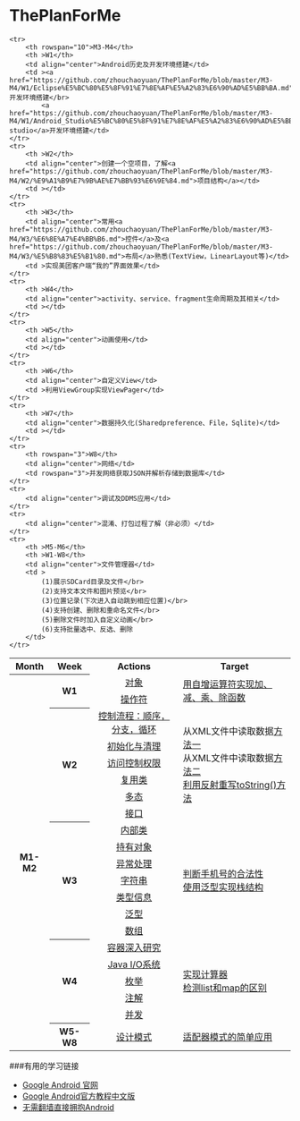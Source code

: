# ThePlanForMe

<table >
	<tr>
		<th>Month</th>
		<th>Week</th>
		<th>Actions</th>
		<th>Target</th>
	</tr>
	<tr>
		<th rowspan="21">M1-M2</th>
		<th rowspan="2">W1</th>
		<td align="center"><a href="https://github.com/zhouchaoyuan/ThePlanForMe/blob/master/M1-M2/W1/%E5%85%B3%E4%BA%8E%E5%AF%B9%E8%B1%A1.md">对象</a></td>
		<td rowspan="2"><a href="https://github.com/zhouchaoyuan/ThePlanForMe/blob/master/M1-M2/W1/MyOperation.java">用自增运算符实现加、减、乘、除函数</a></td>
	</tr>
	<tr>
		<td align="center"><a href="https://github.com/zhouchaoyuan/ThePlanForMe/blob/master/M1-M2/W1/%E6%93%8D%E4%BD%9C%E7%AC%A6.md">操作符</a></td>
	</tr>
	<tr>
		<th rowspan="6">W2</th>
		<td align="center"><a href="https://github.com/zhouchaoyuan/ThePlanForMe/blob/master/M1-M2/W2/%E9%A1%BA%E5%BA%8F%EF%BC%8C%E5%88%86%E6%94%AF%EF%BC%8C%E5%BE%AA%E7%8E%AF.md">控制流程：顺序，分支，循环</a></td>
		<td rowspan="6">从XML文件中读取数据<a href="https://github.com/zhouchaoyuan/ThePlanForMe/blob/master/M1-M2/W2/ReadDataFromXMLFile.java">方法一</a></br>从XML文件中读取数据<a href="https://github.com/zhouchaoyuan/ThePlanForMe/blob/master/M1-M2/W2/ReadXMLFile.java">方法二</a></br><a href="https://github.com/zhouchaoyuan/ThePlanForMe/blob/master/M1-M2/W2/OverrideToString.java">利用反射重写toString()方法</a></td>
	</tr>
	<tr>
		<td align="center"><a href="https://github.com/zhouchaoyuan/ThePlanForMe/blob/master/M1-M2/W2/%E5%88%9D%E5%A7%8B%E5%8C%96%E4%B8%8E%E6%B8%85%E7%90%86.md">初始化与清理</a></td>
	</tr>
	<tr>
		<td align="center"><a href="https://github.com/zhouchaoyuan/ThePlanForMe/blob/master/M1-M2/W2/%E8%AE%BF%E9%97%AE%E6%8E%A7%E5%88%B6%E6%9D%83%E9%99%90.md">访问控制权限</a></td>
	</tr>
	<tr>
		<td align="center"><a href="https://github.com/zhouchaoyuan/ThePlanForMe/blob/master/M1-M2/W2/%E5%A4%8D%E7%94%A8%E7%B1%BB.md">复用类</a></td>
	</tr>
	<tr>
		<td align="center"><a href="https://github.com/zhouchaoyuan/ThePlanForMe/blob/master/M1-M2/W2/%E5%A4%9A%E6%80%81.md">多态</a></td>
	</tr>
	<tr>
		<td align="center"><a href="https://github.com/zhouchaoyuan/ThePlanForMe/blob/master/M1-M2/W2/%E6%8E%A5%E5%8F%A3.md">接口</a></td>
	</tr>
	<tr>
		<th rowspan="7">W3</th>
		<td align="center"><a href="https://github.com/zhouchaoyuan/ThePlanForMe/blob/master/M1-M2/W3/%E5%86%85%E9%83%A8%E7%B1%BB.md">内部类</a></td>
		<td rowspan="7"><a href="https://github.com/zhouchaoyuan/ThePlanForMe/blob/master/M1-M2/W3/CheckPhoneNumber.java">判断手机号的合法性</a></br><a href="https://github.com/zhouchaoyuan/ThePlanForMe/blob/master/M1-M2/W3/MyStack.java">使用泛型实现栈结构</a></td>
	</tr>
	<tr>
		<td align="center"><a href="https://github.com/zhouchaoyuan/ThePlanForMe/blob/master/M1-M2/W3/%E6%8C%81%E6%9C%89%E5%AF%B9%E8%B1%A1.md">持有对象</a></td>
	</tr>
	<tr>
		<td align="center"><a href="https://github.com/zhouchaoyuan/ThePlanForMe/blob/master/M1-M2/W3/%E5%BC%82%E5%B8%B8%E5%A4%84%E7%90%86.md">异常处理</a></td>
	</tr>
	<tr>
		<td align="center"><a href="https://github.com/zhouchaoyuan/ThePlanForMe/blob/master/M1-M2/W3/%E5%AD%97%E7%AC%A6%E4%B8%B2.md">字符串</a></td>
	</tr>
	<tr>
		<td align="center"><a href="https://github.com/zhouchaoyuan/ThePlanForMe/blob/master/M1-M2/W3/%E7%B1%BB%E5%9E%8B%E4%BF%A1%E6%81%AF.md">类型信息</a></td>
	</tr>
	<tr>
		<td align="center"><a href="https://github.com/zhouchaoyuan/ThePlanForMe/blob/master/M1-M2/W3/%E6%B3%9B%E5%9E%8B.md">泛型</a></td>
	</tr>
	<tr>
		<td align="center"><a href="https://github.com/zhouchaoyuan/ThePlanForMe/blob/master/M1-M2/W3/%E6%95%B0%E7%BB%84.md">数组</a></td>
	</tr>
	<tr>
		<th rowspan="5">W4</th>
		<td align="center"><a href="https://github.com/zhouchaoyuan/ThePlanForMe/blob/master/M1-M2/W4/%E5%AE%B9%E5%99%A8%E6%B7%B1%E5%85%A5%E7%A0%94%E7%A9%B6.md">容器深入研究</a></td>
		<td rowspan="5"><a href="https://github.com/zhouchaoyuan/ThePlanForMe/blob/master/M1-M2/W4/Calculator.java">实现计算器</a></br><a href="https://github.com/zhouchaoyuan/ThePlanForMe/blob/master/M1-M2/W4/ListAndMapDemo.java">检测list和map的区别</a></td>
	</tr>
	<tr>
		<td align="center"><a href="https://github.com/zhouchaoyuan/ThePlanForMe/blob/master/M1-M2/W4/Java%20IO%E7%B3%BB%E7%BB%9F.md">Java I/O系统</a></td>
	</tr>
	<tr>
		<td align="center"><a href="https://github.com/zhouchaoyuan/ThePlanForMe/blob/master/M1-M2/W4/%E6%9E%9A%E4%B8%BE.md">枚举</a></td>
	</tr>
	<tr>
		<td align="center"><a href="https://github.com/zhouchaoyuan/ThePlanForMe/blob/master/M1-M2/W4/%E6%B3%A8%E8%A7%A3.md">注解</a></td>
	</tr>
	<tr>
		<td align="center"><a href="https://github.com/zhouchaoyuan/ThePlanForMe/blob/master/M1-M2/W4/%E5%B9%B6%E5%8F%91.md">并发</a></td>
	</tr>
	<tr>
		<th >W5-W8</th>
		<td align="center"><a href="https://github.com/zhouchaoyuan/ThePlanForMe/tree/master/M1-M2/W5-W8">设计模式</a></td>
		<td><a href="https://github.com/zhouchaoyuan/ThePlanForMe/blob/master/M1-M2/W5-W8/%E9%80%82%E9%85%8D%E5%99%A8%E6%A8%A1%E5%BC%8F.md">适配器模式的简单应用</a></td>
	</tr>

	<tr>
		<th rowspan="10">M3-M4</th>
		<th >W1</th>
		<td align="center">Android历史及开发环境搭建</td>
		<td ><a href="https://github.com/zhouchaoyuan/ThePlanForMe/blob/master/M3-M4/W1/Eclipse%E5%BC%80%E5%8F%91%E7%8E%AF%E5%A2%83%E6%90%AD%E5%BB%BA.md">eclipse</a>开发环境搭建</br>
			<a href="https://github.com/zhouchaoyuan/ThePlanForMe/blob/master/M3-M4/W1/Android_Studio%E5%BC%80%E5%8F%91%E7%8E%AF%E5%A2%83%E6%90%AD%E5%BB%BA.md">android studio</a>开发环境搭建</td>
	</tr>
	<tr>
		<th >W2</th>
		<td align="center">创建一个空项目，了解<a href="https://github.com/zhouchaoyuan/ThePlanForMe/blob/master/M3-M4/W2/%E9%A1%B9%E7%9B%AE%E7%BB%93%E6%9E%84.md">项目结构</a></td>
		<td ></td>
	</tr>
	<tr>
		<th >W3</th>
		<td align="center">常用<a href="https://github.com/zhouchaoyuan/ThePlanForMe/blob/master/M3-M4/W3/%E6%8E%A7%E4%BB%B6.md">控件</a>及<a href="https://github.com/zhouchaoyuan/ThePlanForMe/blob/master/M3-M4/W3/%E5%B8%83%E5%B1%80.md">布局</a>熟悉(TextView，LinearLayout等)</td>
		<td >实现美团客户端“我的”界面效果</td>
	</tr>
	<tr>
		<th >W4</th>
		<td align="center">activity、service、fragment生命周期及其相关</td>
		<td ></td>
	</tr>
	<tr>
		<th >W5</th>
		<td align="center">动画使用</td>
		<td ></td>
	</tr>
	<tr>
		<th >W6</th>
		<td align="center">自定义View</td>
		<td >利用ViewGroup实现ViewPager</td>
	</tr>
	<tr>
		<th >W7</th>
		<td align="center">数据持久化(Sharedpreference、File，Sqlite)</td>
		<td ></td>
	</tr>
	<tr>
		<th rowspan="3">W8</th>
		<td align="center">网络</td>
		<td rowspan="3">并发网络获取JSON并解析存储到数据库</td>
	</tr>
	<tr>
		<td align="center">调试及DDMS应用</td>
	</tr>
	<tr>
		<td align="center">混淆、打包过程了解（非必须）</td>
	</tr>
	<tr>
		<th >M5-M6</th>
		<th >W1-W8</th>
		<td align="center">文件管理器</td>
		<td >	
			(1)展示SDCard目录及文件</br>
			(2)支持文本文件和图片预览</br>
			(3)位置记录(下次进入自动跳到相应位置)</br>
			(4)支持创建、删除和重命名文件</br>
			(5)删除文件时加入自定义动画</br>
			(6)支持批量选中、反选、删除
		</td>
	</tr>
</table>


###有用的学习链接

- [Google Android 官网](https://developer.android.com/training/index.html)
- [Google Android官方教程中文版](http://hukai.me/android-training-course-in-chinese/index.html)
- [无需翻墙直接拥抱Android](http://www.androiddevtools.cn/)
